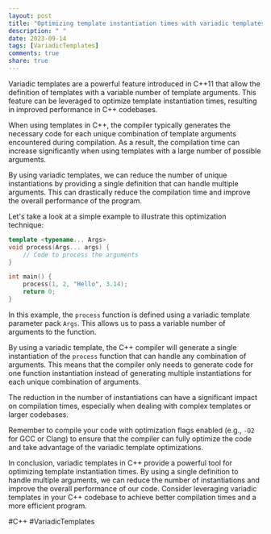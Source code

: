 ```yaml
---
layout: post
title: "Optimizing template instantiation times with variadic templates in C++"
description: " "
date: 2023-09-14
tags: [VariadicTemplates]
comments: true
share: true
---
```


Variadic templates are a powerful feature introduced in C++11 that allow the definition of templates with a variable number of template arguments. This feature can be leveraged to optimize template instantiation times, resulting in improved performance in C++ codebases.

When using templates in C++, the compiler typically generates the necessary code for each unique combination of template arguments encountered during compilation. As a result, the compilation time can increase significantly when using templates with a large number of possible arguments.

By using variadic templates, we can reduce the number of unique instantiations by providing a single definition that can handle multiple arguments. This can drastically reduce the compilation time and improve the overall performance of the program.

Let's take a look at a simple example to illustrate this optimization technique:

```cpp
template <typename... Args>
void process(Args... args) {
    // Code to process the arguments
}

int main() {
    process(1, 2, "Hello", 3.14);
    return 0;
}
```

In this example, the `process` function is defined using a variadic template parameter pack `Args`. This allows us to pass a variable number of arguments to the function.

By using a variadic template, the C++ compiler will generate a single instantiation of the `process` function that can handle any combination of arguments. This means that the compiler only needs to generate code for one function instantiation instead of generating multiple instantiations for each unique combination of arguments.

The reduction in the number of instantiations can have a significant impact on compilation times, especially when dealing with complex templates or larger codebases.

Remember to compile your code with optimization flags enabled (e.g., `-O2` for GCC or Clang) to ensure that the compiler can fully optimize the code and take advantage of the variadic template optimizations.

In conclusion, variadic templates in C++ provide a powerful tool for optimizing template instantiation times. By using a single definition to handle multiple arguments, we can reduce the number of instantiations and improve the overall performance of our code. Consider leveraging variadic templates in your C++ codebase to achieve better compilation times and a more efficient program.

#C++ #VariadicTemplates